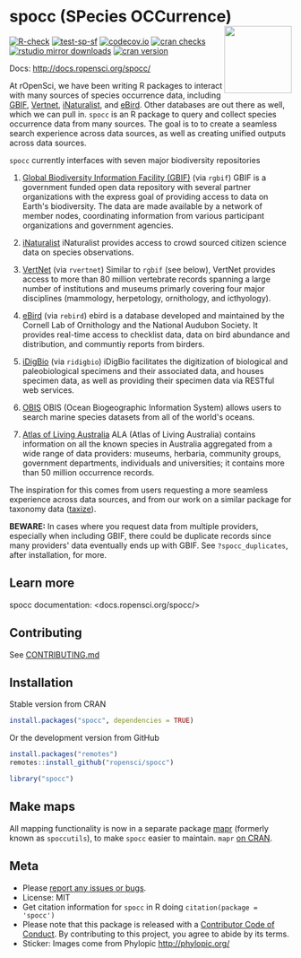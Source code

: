 

# spocc (SPecies OCCurrence) <img src="man/figures/logo.png" align="right" alt="" width="120">

[![R-check](http://github.com/ropensci/spocc/workflows/R-check/badge.svg)](http://github.com/ropensci/spocc/actions?query=workflow%3AR-check)
[![test-sp-sf](http://github.com/ropensci/spocc/workflows/test-sp-sf/badge.svg)](http://github.com/ropensci/spocc/actions?query=workflow%3Atest-sp-sf)
[![codecov.io](http://codecov.io/github/ropensci/spocc/coverage.svg?branch=master)](http://codecov.io/github/ropensci/spocc?branch=master)
[![cran checks](http://badges.cranchecks.info/worst/spocc.svg)](http://cran.r-project.org/web/checks/check_results_spocc.html)
[![rstudio mirror downloads](http://cranlogs.r-pkg.org/badges/spocc?color=FAB657)](http://github.com/metacran/cranlogs.app)
[![cran version](http://r-pkg.org/badges/version/spocc)](http://cran.r-project.org/package=spocc)

Docs: <http://docs.ropensci.org/spocc/>

At rOpenSci, we have been writing R packages to interact with many sources of species occurrence data, including [GBIF][gbif], [Vertnet][vertnet], [iNaturalist][inat], and [eBird][ebird]. Other databases are out there as well, which we can pull in. `spocc` is an R package to query and collect species occurrence data from many sources. The goal is to to create a seamless search experience across data sources, as well as creating unified outputs across data sources.

`spocc` currently interfaces with seven major biodiversity repositories

1. [Global Biodiversity Information Facility (GBIF)][gbif] (via `rgbif`)
GBIF is a government funded open data repository with several partner organizations with the express goal of providing access to data on Earth's biodiversity. The data are made available by a network of member nodes, coordinating information from various participant organizations and government agencies.

2. [iNaturalist][inat]
iNaturalist provides access to crowd sourced citizen science data on species observations.

3. [VertNet][vertnet] (via `rvertnet`)
Similar to `rgbif` (see below), VertNet provides access to more than 80 million vertebrate records spanning a large number of institutions and museums primarly covering four major disciplines (mammology, herpetology, ornithology, and icthyology).

4. [eBird][ebird] (via `rebird`)
ebird is a database developed and maintained by the Cornell Lab of Ornithology and the National Audubon Society. It provides real-time access to checklist data, data on bird abundance and distribution, and communtiy reports from birders.

5. [iDigBio][idigbio] (via `ridigbio`)
iDigBio facilitates the digitization of biological and paleobiological specimens and their associated data, and houses specimen data, as well as providing their specimen data via RESTful web services.

6. [OBIS][obis]
OBIS (Ocean Biogeographic Information System) allows users to search marine species datasets from all of the world's oceans.

7. [Atlas of Living Australia][ala]
ALA (Atlas of Living Australia) contains information on all the known species in Australia aggregated from a wide range of data providers: museums, herbaria, community groups, government departments, individuals and universities; it contains more than 50 million occurrence records.

The inspiration for this comes from users requesting a more seamless experience across data sources, and from our work on a similar package for taxonomy data ([taxize][taxize]).

__BEWARE:__ In cases where you request data from multiple providers, especially when including GBIF, there could be duplicate records since many providers' data eventually ends up with GBIF. See `?spocc_duplicates`, after installation, for more.

## Learn more

spocc documentation: <docs.ropensci.org/spocc/>

## Contributing

See [CONTRIBUTING.md](http://github.com/ropensci/spocc/blob/master/.github/CONTRIBUTING.md)

## Installation

Stable version from CRAN


```r
install.packages("spocc", dependencies = TRUE)
```

Or the development version from GitHub


```r
install.packages("remotes")
remotes::install_github("ropensci/spocc")
```


```r
library("spocc")
```

## Make maps

All mapping functionality is now in a separate package [mapr](http://github.com/ropensci/mapr) (formerly known as `spoccutils`), to make `spocc` easier to maintain. `mapr` [on CRAN](http://cran.r-project.org/package=mapr).

## Meta

* Please [report any issues or bugs](http://github.com/ropensci/spocc/issues).
* License: MIT
* Get citation information for `spocc` in R doing `citation(package = 'spocc')`
* Please note that this package is released with a [Contributor Code of Conduct](http://ropensci.org/code-of-conduct/). By contributing to this project, you agree to abide by its terms.
* Sticker: Images come from Phylopic <http://phylopic.org/>


[gbif]: http://www.gbif.org/
[vertnet]: http://github.com/ropensci/rvertnet
[inat]: http://www.inaturalist.org/
[taxize]: http://github.com/ropensci/taxize
[idigbio]: http://www.idigbio.org/
[obis]: http://obis.org/
[ebird]: http://ebird.org/home
[ala]: http://www.ala.org.au/
